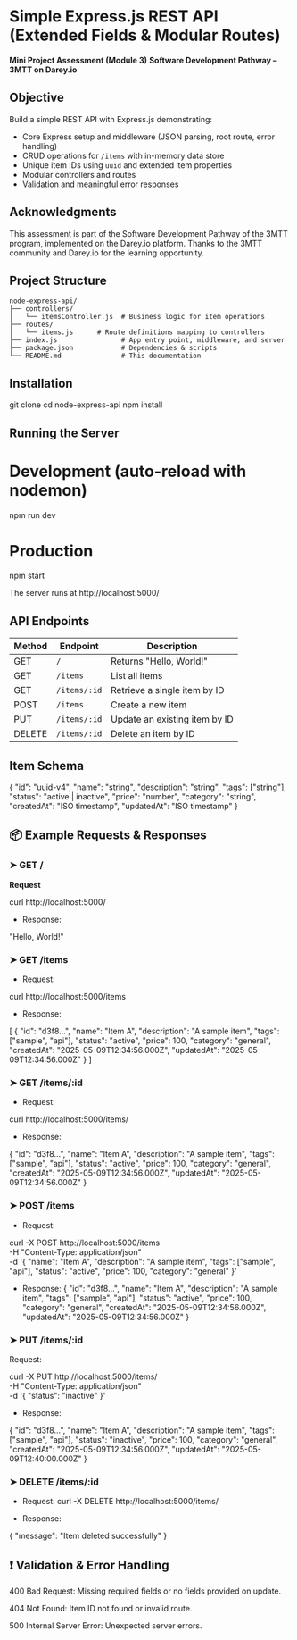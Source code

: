 # Simple Express.js REST API (Extended Fields & Modular Routes)

**Mini Project Assessment (Module 3)**
**Software Development Pathway – 3MTT on Darey.io**

## Objective

Build a simple REST API with Express.js demonstrating:

- Core Express setup and middleware (JSON parsing, root route, error handling)
- CRUD operations for `/items` with in-memory data store
- Unique item IDs using `uuid` and extended item properties
- Modular controllers and routes
- Validation and meaningful error responses

## Acknowledgments

This assessment is part of the Software Development Pathway of the 3MTT program, implemented on the Darey.io platform. Thanks to the 3MTT community and Darey.io for the learning opportunity.

## Project Structure

```text
node-express-api/
├── controllers/
│   └── itemsController.js  # Business logic for item operations
├── routes/
│   └── items.js      # Route definitions mapping to controllers
├── index.js                # App entry point, middleware, and server
├── package.json            # Dependencies & scripts
└── README.md               # This documentation
```

## Installation

git clone [<repo-url>](https://github.com/Bennet-Ukoh/express-api.git)
cd node-express-api
npm install

## Running the Server

# Development (auto-reload with nodemon)

npm run dev

# Production

npm start

The server runs at http://localhost:5000/

## API Endpoints

| Method | Endpoint     | Description                   |
| ------ | ------------ | ----------------------------- |
| GET    | `/`          | Returns "Hello, World!"       |
| GET    | `/items`     | List all items                |
| GET    | `/items/:id` | Retrieve a single item by ID  |
| POST   | `/items`     | Create a new item             |
| PUT    | `/items/:id` | Update an existing item by ID |
| DELETE | `/items/:id` | Delete an item by ID          |

## Item Schema

{
"id": "uuid-v4",
"name": "string",
"description": "string",
"tags": ["string"],
"status": "active | inactive",
"price": "number",
"category": "string",
"createdAt": "ISO timestamp",
"updatedAt": "ISO timestamp"
}

## 📦 Example Requests & Responses

### ➤ GET /

**Request**

curl http://localhost:5000/

- Response:

"Hello, World!"

### ➤ GET /items

- Request:

curl http://localhost:5000/items

- Response:

[
{
"id": "d3f8...",
"name": "Item A",
"description": "A sample item",
"tags": ["sample", "api"],
"status": "active",
"price": 100,
"category": "general",
"createdAt": "2025-05-09T12:34:56.000Z",
"updatedAt": "2025-05-09T12:34:56.000Z"
}
]

### ➤ GET /items/:id

- Request:

curl http://localhost:5000/items/<id>

- Response:

{
"id": "d3f8...",
"name": "Item A",
"description": "A sample item",
"tags": ["sample", "api"],
"status": "active",
"price": 100,
"category": "general",
"createdAt": "2025-05-09T12:34:56.000Z",
"updatedAt": "2025-05-09T12:34:56.000Z"
}

### ➤ POST /items

- Request:

curl -X POST http://localhost:5000/items \
-H "Content-Type: application/json" \
-d '{
"name": "Item A",
"description": "A sample item",
"tags": ["sample", "api"],
"status": "active",
"price": 100,
"category": "general"
}'

- Response:
  {
  "id": "d3f8...",
  "name": "Item A",
  "description": "A sample item",
  "tags": ["sample", "api"],
  "status": "active",
  "price": 100,
  "category": "general",
  "createdAt": "2025-05-09T12:34:56.000Z",
  "updatedAt": "2025-05-09T12:34:56.000Z"
  }

### ➤ PUT /items/:id

Request:

curl -X PUT http://localhost:5000/items/<id> \
-H "Content-Type: application/json" \
-d '{
"status": "inactive"
}'

- Response:

{
"id": "d3f8...",
"name": "Item A",
"description": "A sample item",
"tags": ["sample", "api"],
"status": "inactive",
"price": 100,
"category": "general",
"createdAt": "2025-05-09T12:34:56.000Z",
"updatedAt": "2025-05-09T12:40:00.000Z"
}

### ➤ DELETE /items/:id

- Request:
  curl -X DELETE http://localhost:5000/items/<id>

- Response:

{
"message": "Item deleted successfully"
}

## ❗ Validation & Error Handling

400 Bad Request: Missing required fields or no fields provided on update.

404 Not Found: Item ID not found or invalid route.

500 Internal Server Error: Unexpected server errors.
